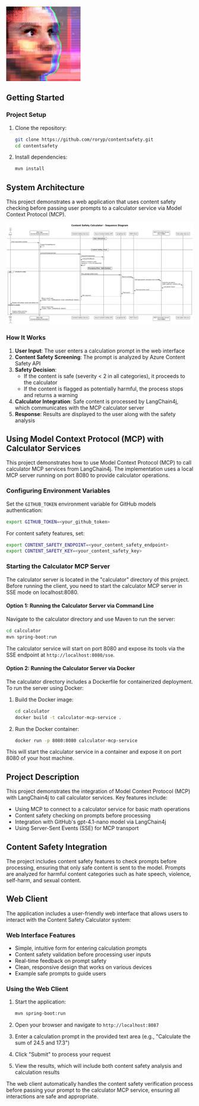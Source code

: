 [![Video Preview](tai.jpg)](tai.mp4)

## Getting Started

### Project Setup

1. Clone the repository:
   ```sh
   git clone https://github.com/roryp/contentsafety.git
   cd contentsafety
   ```

2. Install dependencies:
   ```sh
   mvn install
   ```

## System Architecture

This project demonstrates a web application that uses content safety checking before passing user prompts to a calculator service via Model Context Protocol (MCP).

![System Architecture Diagram](src/main/resources/diagrams/plant.png)

### How It Works

1. **User Input**: The user enters a calculation prompt in the web interface
2. **Content Safety Screening**: The prompt is analyzed by Azure Content Safety API
3. **Safety Decision**:
   - If the content is safe (severity < 2 in all categories), it proceeds to the calculator
   - If the content is flagged as potentially harmful, the process stops and returns a warning
4. **Calculator Integration**: Safe content is processed by LangChain4j, which communicates with the MCP calculator server
5. **Response**: Results are displayed to the user along with the safety analysis

## Using Model Context Protocol (MCP) with Calculator Services

This project demonstrates how to use Model Context Protocol (MCP) to call calculator MCP services from LangChain4j. The implementation uses a local MCP server running on port 8080 to provide calculator operations.

### Configuring Environment Variables

Set the `GITHUB_TOKEN` environment variable for GitHub models authentication:
```sh
export GITHUB_TOKEN=<your_github_token>
```

For content safety features, set:
```sh
export CONTENT_SAFETY_ENDPOINT=<your_content_safety_endpoint>
export CONTENT_SAFETY_KEY=<your_content_safety_key>
```

### Starting the Calculator MCP Server

The calculator server is located in the "calculator" directory of this project. Before running the client, you need to start the calculator MCP server in SSE mode on localhost:8080.

#### Option 1: Running the Calculator Server via Command Line

Navigate to the calculator directory and use Maven to run the server:

```sh
cd calculator
mvn spring-boot:run
```

The calculator service will start on port 8080 and expose its tools via the SSE endpoint at `http://localhost:8080/sse`.

#### Option 2: Running the Calculator Server via Docker

The calculator directory includes a Dockerfile for containerized deployment. To run the server using Docker:

1. Build the Docker image:
   ```sh
   cd calculator
   docker build -t calculator-mcp-service .
   ```

2. Run the Docker container:
   ```sh
   docker run -p 8080:8080 calculator-mcp-service
   ```

This will start the calculator service in a container and expose it on port 8080 of your host machine.

## Project Description

This project demonstrates the integration of Model Context Protocol (MCP) with LangChain4j to call calculator services. Key features include:

- Using MCP to connect to a calculator service for basic math operations
- Content safety checking on prompts before processing
- Integration with GitHub's gpt-4.1-nano model via LangChain4j
- Using Server-Sent Events (SSE) for MCP transport

## Content Safety Integration

The project includes content safety features to check prompts before processing, ensuring that only safe content is sent to the model. Prompts are analyzed for harmful content categories such as hate speech, violence, self-harm, and sexual content.

## Web Client

The application includes a user-friendly web interface that allows users to interact with the Content Safety Calculator system:

### Web Interface Features

- Simple, intuitive form for entering calculation prompts
- Content safety validation before processing user inputs
- Real-time feedback on prompt safety
- Clean, responsive design that works on various devices
- Example safe prompts to guide users

### Using the Web Client

1. Start the application:
   ```sh
   mvn spring-boot:run
   ```

2. Open your browser and navigate to `http://localhost:8087`

3. Enter a calculation prompt in the provided text area (e.g., "Calculate the sum of 24.5 and 17.3")

4. Click "Submit" to process your request

5. View the results, which will include both content safety analysis and calculation results

The web client automatically handles the content safety verification process before passing your prompt to the calculator MCP service, ensuring all interactions are safe and appropriate.

